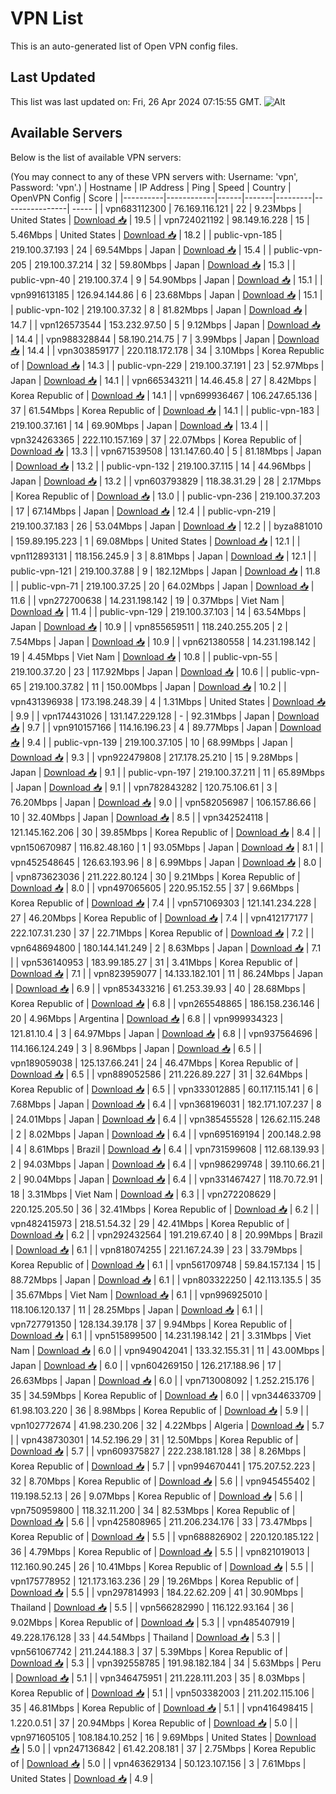 # VPN List

This is an auto-generated list of Open VPN config files.

## Last Updated

This list was last updated on: Fri, 26 Apr 2024 07:15:55 GMT.
![Alt](https://repobeats.axiom.co/api/embed/186b98318ef1479477931607c1ad7d823f12451f.svg "Repobeats analytics image")

## Available Servers

Below is the list of available VPN servers:

(You may connect to any of these VPN servers with: Username: 'vpn', Password: 'vpn'.)
| Hostname | IP Address | Ping | Speed | Country | OpenVPN Config | Score |
|----------|------------|------|-------|---------|----------------| ----- |
| vpn683112300 | 76.169.116.121 | 22 | 9.23Mbps | United States | [Download 📥](./configs/server_0_US.ovpn) | 19.5 |
| vpn724021192 | 98.149.16.228 | 15 | 5.46Mbps | United States | [Download 📥](./configs/server_1_US.ovpn) | 18.2 |
| public-vpn-185 | 219.100.37.193 | 24 | 69.54Mbps | Japan | [Download 📥](./configs/server_2_JP.ovpn) | 15.4 |
| public-vpn-205 | 219.100.37.214 | 32 | 59.80Mbps | Japan | [Download 📥](./configs/server_3_JP.ovpn) | 15.3 |
| public-vpn-40 | 219.100.37.4 | 9 | 54.90Mbps | Japan | [Download 📥](./configs/server_4_JP.ovpn) | 15.1 |
| vpn991613185 | 126.94.144.86 | 6 | 23.68Mbps | Japan | [Download 📥](./configs/server_5_JP.ovpn) | 15.1 |
| public-vpn-102 | 219.100.37.32 | 8 | 81.82Mbps | Japan | [Download 📥](./configs/server_6_JP.ovpn) | 14.7 |
| vpn126573544 | 153.232.97.50 | 5 | 9.12Mbps | Japan | [Download 📥](./configs/server_7_JP.ovpn) | 14.4 |
| vpn988328844 | 58.190.214.75 | 7 | 3.99Mbps | Japan | [Download 📥](./configs/server_8_JP.ovpn) | 14.4 |
| vpn303859177 | 220.118.172.178 | 34 | 3.10Mbps | Korea Republic of | [Download 📥](./configs/server_9_KR.ovpn) | 14.3 |
| public-vpn-229 | 219.100.37.191 | 23 | 52.97Mbps | Japan | [Download 📥](./configs/server_10_JP.ovpn) | 14.1 |
| vpn665343211 | 14.46.45.8 | 27 | 8.42Mbps | Korea Republic of | [Download 📥](./configs/server_11_KR.ovpn) | 14.1 |
| vpn699936467 | 106.247.65.136 | 37 | 61.54Mbps | Korea Republic of | [Download 📥](./configs/server_12_KR.ovpn) | 14.1 |
| public-vpn-183 | 219.100.37.161 | 14 | 69.90Mbps | Japan | [Download 📥](./configs/server_13_JP.ovpn) | 13.4 |
| vpn324263365 | 222.110.157.169 | 37 | 22.07Mbps | Korea Republic of | [Download 📥](./configs/server_14_KR.ovpn) | 13.3 |
| vpn671539508 | 131.147.60.40 | 5 | 81.18Mbps | Japan | [Download 📥](./configs/server_15_JP.ovpn) | 13.2 |
| public-vpn-132 | 219.100.37.115 | 14 | 44.96Mbps | Japan | [Download 📥](./configs/server_16_JP.ovpn) | 13.2 |
| vpn603793829 | 118.38.31.29 | 28 | 2.17Mbps | Korea Republic of | [Download 📥](./configs/server_17_KR.ovpn) | 13.0 |
| public-vpn-236 | 219.100.37.203 | 17 | 67.14Mbps | Japan | [Download 📥](./configs/server_18_JP.ovpn) | 12.4 |
| public-vpn-219 | 219.100.37.183 | 26 | 53.04Mbps | Japan | [Download 📥](./configs/server_19_JP.ovpn) | 12.2 |
| byza881010 | 159.89.195.223 | 1 | 69.08Mbps | United States | [Download 📥](./configs/server_20_US.ovpn) | 12.1 |
| vpn112893131 | 118.156.245.9 | 3 | 8.81Mbps | Japan | [Download 📥](./configs/server_21_JP.ovpn) | 12.1 |
| public-vpn-121 | 219.100.37.88 | 9 | 182.12Mbps | Japan | [Download 📥](./configs/server_22_JP.ovpn) | 11.8 |
| public-vpn-71 | 219.100.37.25 | 20 | 64.02Mbps | Japan | [Download 📥](./configs/server_23_JP.ovpn) | 11.6 |
| vpn272700638 | 14.231.198.142 | 19 | 0.37Mbps | Viet Nam | [Download 📥](./configs/server_24_VN.ovpn) | 11.4 |
| public-vpn-129 | 219.100.37.103 | 14 | 63.54Mbps | Japan | [Download 📥](./configs/server_25_JP.ovpn) | 10.9 |
| vpn855659511 | 118.240.255.205 | 2 | 7.54Mbps | Japan | [Download 📥](./configs/server_26_JP.ovpn) | 10.9 |
| vpn621380558 | 14.231.198.142 | 19 | 4.45Mbps | Viet Nam | [Download 📥](./configs/server_27_VN.ovpn) | 10.8 |
| public-vpn-55 | 219.100.37.20 | 23 | 117.92Mbps | Japan | [Download 📥](./configs/server_28_JP.ovpn) | 10.6 |
| public-vpn-65 | 219.100.37.82 | 11 | 150.00Mbps | Japan | [Download 📥](./configs/server_29_JP.ovpn) | 10.2 |
| vpn431396938 | 173.198.248.39 | 4 | 1.31Mbps | United States | [Download 📥](./configs/server_30_US.ovpn) | 9.9 |
| vpn174431026 | 131.147.229.128 | - | 92.31Mbps | Japan | [Download 📥](./configs/server_31_JP.ovpn) | 9.7 |
| vpn910157166 | 114.16.196.23 | 4 | 89.77Mbps | Japan | [Download 📥](./configs/server_32_JP.ovpn) | 9.4 |
| public-vpn-139 | 219.100.37.105 | 10 | 68.99Mbps | Japan | [Download 📥](./configs/server_33_JP.ovpn) | 9.3 |
| vpn922479808 | 217.178.25.210 | 15 | 9.28Mbps | Japan | [Download 📥](./configs/server_34_JP.ovpn) | 9.1 |
| public-vpn-197 | 219.100.37.211 | 11 | 65.89Mbps | Japan | [Download 📥](./configs/server_35_JP.ovpn) | 9.1 |
| vpn782843282 | 120.75.106.61 | 3 | 76.20Mbps | Japan | [Download 📥](./configs/server_36_JP.ovpn) | 9.0 |
| vpn582056987 | 106.157.86.66 | 10 | 32.40Mbps | Japan | [Download 📥](./configs/server_37_JP.ovpn) | 8.5 |
| vpn342524118 | 121.145.162.206 | 30 | 39.85Mbps | Korea Republic of | [Download 📥](./configs/server_38_KR.ovpn) | 8.4 |
| vpn150670987 | 116.82.48.160 | 1 | 93.05Mbps | Japan | [Download 📥](./configs/server_39_JP.ovpn) | 8.1 |
| vpn452548645 | 126.63.193.96 | 8 | 6.99Mbps | Japan | [Download 📥](./configs/server_40_JP.ovpn) | 8.0 |
| vpn873623036 | 211.222.80.124 | 30 | 9.21Mbps | Korea Republic of | [Download 📥](./configs/server_41_KR.ovpn) | 8.0 |
| vpn497065605 | 220.95.152.55 | 37 | 9.66Mbps | Korea Republic of | [Download 📥](./configs/server_42_KR.ovpn) | 7.4 |
| vpn571069303 | 121.141.234.228 | 27 | 46.20Mbps | Korea Republic of | [Download 📥](./configs/server_43_KR.ovpn) | 7.4 |
| vpn412177177 | 222.107.31.230 | 37 | 22.71Mbps | Korea Republic of | [Download 📥](./configs/server_44_KR.ovpn) | 7.2 |
| vpn648694800 | 180.144.141.249 | 2 | 8.63Mbps | Japan | [Download 📥](./configs/server_45_JP.ovpn) | 7.1 |
| vpn536140953 | 183.99.185.27 | 31 | 3.41Mbps | Korea Republic of | [Download 📥](./configs/server_46_KR.ovpn) | 7.1 |
| vpn823959077 | 14.133.182.101 | 11 | 86.24Mbps | Japan | [Download 📥](./configs/server_47_JP.ovpn) | 6.9 |
| vpn853433216 | 61.253.39.93 | 40 | 28.68Mbps | Korea Republic of | [Download 📥](./configs/server_48_KR.ovpn) | 6.8 |
| vpn265548865 | 186.158.236.146 | 20 | 4.96Mbps | Argentina | [Download 📥](./configs/server_49_AR.ovpn) | 6.8 |
| vpn999934323 | 121.81.10.4 | 3 | 64.97Mbps | Japan | [Download 📥](./configs/server_50_JP.ovpn) | 6.8 |
| vpn937564696 | 114.166.124.249 | 3 | 8.96Mbps | Japan | [Download 📥](./configs/server_51_JP.ovpn) | 6.5 |
| vpn189059038 | 125.137.66.241 | 24 | 46.47Mbps | Korea Republic of | [Download 📥](./configs/server_52_KR.ovpn) | 6.5 |
| vpn889052586 | 211.226.89.227 | 31 | 32.64Mbps | Korea Republic of | [Download 📥](./configs/server_53_KR.ovpn) | 6.5 |
| vpn333012885 | 60.117.115.141 | 6 | 7.68Mbps | Japan | [Download 📥](./configs/server_54_JP.ovpn) | 6.4 |
| vpn368196031 | 182.171.107.237 | 8 | 24.01Mbps | Japan | [Download 📥](./configs/server_55_JP.ovpn) | 6.4 |
| vpn385455528 | 126.62.115.248 | 2 | 8.02Mbps | Japan | [Download 📥](./configs/server_56_JP.ovpn) | 6.4 |
| vpn695169194 | 200.148.2.98 | 4 | 8.61Mbps | Brazil | [Download 📥](./configs/server_57_BR.ovpn) | 6.4 |
| vpn731599608 | 112.68.139.93 | 2 | 94.03Mbps | Japan | [Download 📥](./configs/server_58_JP.ovpn) | 6.4 |
| vpn986299748 | 39.110.66.21 | 2 | 90.04Mbps | Japan | [Download 📥](./configs/server_59_JP.ovpn) | 6.4 |
| vpn331467427 | 118.70.72.91 | 18 | 3.31Mbps | Viet Nam | [Download 📥](./configs/server_60_VN.ovpn) | 6.3 |
| vpn272208629 | 220.125.205.50 | 36 | 32.41Mbps | Korea Republic of | [Download 📥](./configs/server_61_KR.ovpn) | 6.2 |
| vpn482415973 | 218.51.54.32 | 29 | 42.41Mbps | Korea Republic of | [Download 📥](./configs/server_62_KR.ovpn) | 6.2 |
| vpn292432564 | 191.219.67.40 | 8 | 20.99Mbps | Brazil | [Download 📥](./configs/server_63_BR.ovpn) | 6.1 |
| vpn818074255 | 221.167.24.39 | 23 | 33.79Mbps | Korea Republic of | [Download 📥](./configs/server_64_KR.ovpn) | 6.1 |
| vpn561709748 | 59.84.157.134 | 15 | 88.72Mbps | Japan | [Download 📥](./configs/server_65_JP.ovpn) | 6.1 |
| vpn803322250 | 42.113.135.5 | 35 | 35.67Mbps | Viet Nam | [Download 📥](./configs/server_66_VN.ovpn) | 6.1 |
| vpn996925010 | 118.106.120.137 | 11 | 28.25Mbps | Japan | [Download 📥](./configs/server_67_JP.ovpn) | 6.1 |
| vpn727791350 | 128.134.39.178 | 37 | 9.94Mbps | Korea Republic of | [Download 📥](./configs/server_68_KR.ovpn) | 6.1 |
| vpn515899500 | 14.231.198.142 | 21 | 3.31Mbps | Viet Nam | [Download 📥](./configs/server_69_VN.ovpn) | 6.0 |
| vpn949042041 | 133.32.155.31 | 11 | 43.00Mbps | Japan | [Download 📥](./configs/server_70_JP.ovpn) | 6.0 |
| vpn604269150 | 126.217.188.96 | 17 | 26.63Mbps | Japan | [Download 📥](./configs/server_71_JP.ovpn) | 6.0 |
| vpn713008092 | 1.252.215.176 | 35 | 34.59Mbps | Korea Republic of | [Download 📥](./configs/server_72_KR.ovpn) | 6.0 |
| vpn344633709 | 61.98.103.220 | 36 | 8.98Mbps | Korea Republic of | [Download 📥](./configs/server_73_KR.ovpn) | 5.9 |
| vpn102772674 | 41.98.230.206 | 32 | 4.22Mbps | Algeria | [Download 📥](./configs/server_74_DZ.ovpn) | 5.7 |
| vpn438730301 | 14.52.196.29 | 31 | 12.50Mbps | Korea Republic of | [Download 📥](./configs/server_75_KR.ovpn) | 5.7 |
| vpn609375827 | 222.238.181.128 | 38 | 8.26Mbps | Korea Republic of | [Download 📥](./configs/server_76_KR.ovpn) | 5.7 |
| vpn994670441 | 175.207.52.223 | 32 | 8.70Mbps | Korea Republic of | [Download 📥](./configs/server_77_KR.ovpn) | 5.6 |
| vpn945455402 | 119.198.52.13 | 26 | 9.07Mbps | Korea Republic of | [Download 📥](./configs/server_78_KR.ovpn) | 5.6 |
| vpn750959800 | 118.32.11.200 | 34 | 82.53Mbps | Korea Republic of | [Download 📥](./configs/server_79_KR.ovpn) | 5.6 |
| vpn425808965 | 211.206.234.176 | 33 | 73.47Mbps | Korea Republic of | [Download 📥](./configs/server_80_KR.ovpn) | 5.5 |
| vpn688826902 | 220.120.185.122 | 36 | 4.79Mbps | Korea Republic of | [Download 📥](./configs/server_81_KR.ovpn) | 5.5 |
| vpn821019013 | 112.160.90.245 | 26 | 10.41Mbps | Korea Republic of | [Download 📥](./configs/server_82_KR.ovpn) | 5.5 |
| vpn175778952 | 121.173.163.236 | 29 | 19.26Mbps | Korea Republic of | [Download 📥](./configs/server_83_KR.ovpn) | 5.5 |
| vpn297814993 | 184.22.62.209 | 41 | 30.90Mbps | Thailand | [Download 📥](./configs/server_84_TH.ovpn) | 5.5 |
| vpn566282990 | 116.122.93.164 | 36 | 9.02Mbps | Korea Republic of | [Download 📥](./configs/server_85_KR.ovpn) | 5.3 |
| vpn485407919 | 49.228.176.128 | 33 | 44.54Mbps | Thailand | [Download 📥](./configs/server_86_TH.ovpn) | 5.3 |
| vpn561067742 | 211.244.188.3 | 37 | 5.39Mbps | Korea Republic of | [Download 📥](./configs/server_87_KR.ovpn) | 5.3 |
| vpn392558785 | 191.98.182.184 | 34 | 5.63Mbps | Peru | [Download 📥](./configs/server_88_PE.ovpn) | 5.1 |
| vpn346475951 | 211.228.111.203 | 35 | 8.03Mbps | Korea Republic of | [Download 📥](./configs/server_89_KR.ovpn) | 5.1 |
| vpn503382003 | 211.202.115.106 | 35 | 46.81Mbps | Korea Republic of | [Download 📥](./configs/server_90_KR.ovpn) | 5.1 |
| vpn416498415 | 1.220.0.51 | 37 | 20.94Mbps | Korea Republic of | [Download 📥](./configs/server_91_KR.ovpn) | 5.0 |
| vpn971605105 | 108.184.10.252 | 16 | 9.69Mbps | United States | [Download 📥](./configs/server_92_US.ovpn) | 5.0 |
| vpn247136842 | 61.42.208.181 | 37 | 2.75Mbps | Korea Republic of | [Download 📥](./configs/server_93_KR.ovpn) | 5.0 |
| vpn463629134 | 50.123.107.156 | 3 | 7.61Mbps | United States | [Download 📥](./configs/server_94_US.ovpn) | 4.9 |
